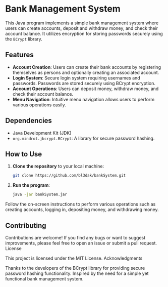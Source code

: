 # Bank Management System

This Java program implements a simple bank management system where users can create accounts, deposit and withdraw money, and check their account balance. It utilizes encryption for storing passwords securely using the `BCrypt` library.

## Features

- **Account Creation**: Users can create their bank accounts by registering themselves as persons and optionally creating an associated account.
- **Login System**: Secure login system requiring usernames and passwords. Passwords are stored securely using BCrypt encryption.
- **Account Operations**: Users can deposit money, withdraw money, and check their account balance.
- **Menu Navigation**: Intuitive menu navigation allows users to perform various operations easily.

## Dependencies

- Java Development Kit (JDK)
- `org.mindrot.jbcrypt.BCrypt`: A library for secure password hashing.

## How to Use

1. **Clone the repository** to your local machine:

   ```bash
   git clone https://github.com/bl3dak/bankSystem.git

2) **Run the program**:
   ```bash
   java -jar bankSystem.jar

Follow the on-screen instructions to perform various operations such as creating accounts, logging in, depositing money, and withdrawing money.    

## Contributing

Contributions are welcome! If you find any bugs or want to suggest improvements, please feel free to open an issue or submit a pull request.
License

This project is licensed under the MIT License.
Acknowledgments

Thanks to the developers of the BCrypt library for providing secure password hashing functionality.
Inspired by the need for a simple yet functional bank management system.
